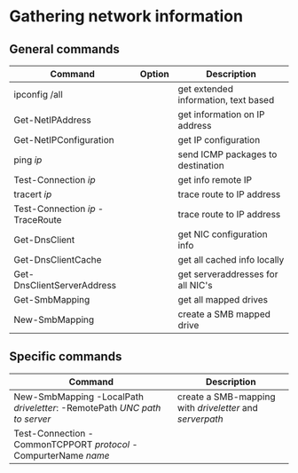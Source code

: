 # Gathering network information

## General commands

|Command|Option|Description|
|--------|------|-----------|
|ipconfig /all|| get extended information, text based|
|Get-NetIPAddress || get information on IP address|
|Get-NetIPConfiguration|| get IP configuration|
|ping *ip*|| send ICMP packages to destination|
|Test-Connection *ip*|| get info remote IP|
|tracert *ip*|| trace route to IP address|
|Test-Connection *ip* -TraceRoute|| trace route to IP address|
|Get-DnsClient|| get NIC configuration info|
|Get-DnsClientCache|| get all cached info locally|
|Get-DnsClientServerAddress|| get serveraddresses for all NIC's|
|Get-SmbMapping|| get all mapped drives|
|New-SmbMapping|| create a SMB mapped drive|


## Specific commands

|Command|Description|
|--------|-----------|
|New-SmbMapping -LocalPath *driveletter*: -RemotePath *UNC path to server*| create a SMB-mapping with *driveletter* and *serverpath*|
|Test-Connection -CommonTCPPORT *protocol* -CompurterName *name*|| get info remote computer using hostname and specific *protocolname*|